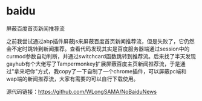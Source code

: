 # baidu
屏蔽百度首页新闻推荐流

之前我尝试通过abp插件屏蔽js来屏蔽百度首页新闻推荐流，但是失败了，它仍然会不定时跳转到新闻推荐。查看代码发现其实是百度服务器端通过session中的curmod参数自动判断，并通过switchcard函数跳转到推荐流。后来找了半天发现gayhub有个大佬写了Tampermonkey扩展屏蔽百度主页新闻推荐流，于是通过"拿来吧你"方式，我copy了一下自制了一个chrome插件，可以屏蔽pc端和wap端的新闻推荐流，大家有需要的可以自行下载使用。


源代码链接：https://github.com/WLongSAMA/NoBaiduNews
